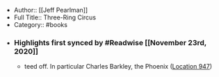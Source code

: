- Author:: [[Jeff Pearlman]]
- Full Title:: Three-Ring Circus
- Category:: #books
- ### Highlights first synced by #Readwise [[November 23rd, 2020]]
    - teed off. In particular Charles Barkley, the Phoenix ([Location 947](https://readwise.io/to_kindle?action=open&asin=B081TTYZ6B&location=947))
